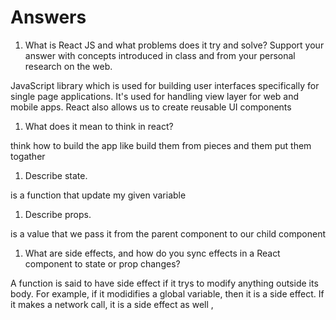 # Answers

1. What is React JS and what problems does it try and solve? Support your answer with concepts introduced in class and from your personal research on the web.

JavaScript library which is used for building user interfaces specifically for single page applications. It's used for handling view layer for web and mobile apps. React also allows us to create reusable UI components


1. What does it mean to think in react?

think how to build the app  like build them from pieces and them put them togather



1. Describe state.

is a function that update my given variable


1. Describe props.

is a value that we pass it from the parent component to our child component



1. What are side effects, and how do you sync effects in a React component to state or prop changes?

 A function is said to have side effect if it trys to modify anything outside its body. For example, if it modidifies a global variable, then it is a side effect. If it makes a network call, it is a side effect as well ,